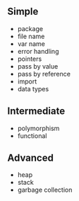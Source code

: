 ## Simple
- package
- file name
- var name
- error handling
- pointers
- pass by value
- pass by reference
- import
- data types

## Intermediate
- polymorphism
- functional

## Advanced
- heap
- stack
- garbage collection
